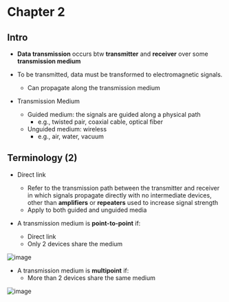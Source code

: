# Chapter 2
## Intro
- __Data transmission__ occurs btw __transmitter__ and __receiver__ over some __transmission medium__
- To be transmitted, data must be transformed to electromagnetic signals.
  - Can propagate along the transmission medium

- Transmission Medium
  - Guided medium: the signals are guided along a physical path
    - e.g., twisted pair, coaxial cable, optical fiber
  - Unguided medium: wireless
    - e.g., air, water, vacuum

## Terminology (2)
- Direct link
  - Refer to the transmission path between the transmitter and receiver in which signals propagate directly with no intermediate devices, other than __amplifiers__ or __repeaters__ used to increase signal strength
  - Apply to both guided and unguided media

- A transmission medium is __point-to-point__ if:
  - Direct link
  - Only 2 devices share the medium

![image](https://github.com/wtxd1234/Data-Communication/assets/41671135/42d0f22d-a8bc-400d-8b53-bbf5df00e5e7)


- A transmission medium is __multipoint__ if:
  - More than 2 devices share the same medium

![image](https://github.com/wtxd1234/Data-Communication/assets/41671135/566a5c58-92d0-419a-88e4-8d5b37eb4ec9)


